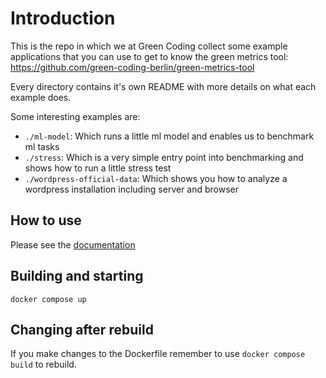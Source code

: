 # Introduction

This is the repo in which we at Green Coding collect some example applications that you can use to get to know the
green metrics tool: <https://github.com/green-coding-berlin/green-metrics-tool>

Every directory contains it's own README with more details on what each example does.

Some interesting examples are:

- `./ml-model`: Which runs a little ml model and enables us to benchmark ml tasks
- `./stress`: Which is a very simple entry point into benchmarking and shows how to run a little stress test
- `./wordpress-official-data`: Which shows you how to analyze a wordpress installation including server and browser

## How to use

Please see the [documentation](https://docs.green-coding.berlin/docs/contributing/example-applications-contribution/)

## Building and starting

`docker compose up`

## Changing after rebuild

If you make changes to the Dockerfile remember to use `docker compose build` to rebuild.
